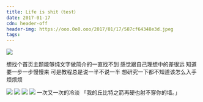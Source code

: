 ```yaml
---
title: Life is shit（test）
date: 2017-01-17
cdn: header-off
header-img: https://ooo.0o0.ooo/2017/01/17/587cf64348e3d.jpeg
tags:
---
```


![](https://ooo.0o0.ooo/2017/01/17/587cf2aa1169a.jpeg)

想找个首页主题能够纯文字做简介的一直找不到
感觉跟自己理想中的差很远
知道要一步一步慢慢来 可是教程总是说一半不说一半 想研究一下都不知道该怎么入手
烦烦烦


![](https://ooo.0o0.ooo/2017/01/17/587cf4adc1f98.png)
![](https://ooo.0o0.ooo/2017/01/17/587cf4aca10a1.png)
![](https://ooo.0o0.ooo/2017/01/17/587cf49ed483d.png)
![](https://ooo.0o0.ooo/2017/01/17/587cf496e5de8.png)
一次又一次的冷淡
「我的丘比特之箭再硬也射不穿你的墙。」

